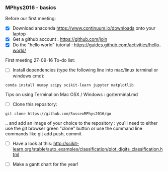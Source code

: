 ### MPhys2016 - basics

Before our first meeting:

- [x] Download anaconda https://www.continuum.io/downloads onto your laptop
- [x] Get a github account : https://github.com/join
- [x] Do the "hello world" tutorial : https://guides.github.com/activities/hello-world/
  
First meeting 27-09-16 To-do list:
   
- [ ] Install dependencies (type the following line into mac/linux terminal or windows cmd):
```
conda install numpy scipy scikit-learn jupyter matplotlib
```
Tips on using Terminal on Mac OSX / Windows : go/terminal.md
   
- [ ] Clone this repository:
```
git clone https://github.com/SussexMPhys2016/go
```
.. and add an image of your choice to the repository : you'll need to either use the git browser green "clone" button or use the command line commands like git add push, commit

- [ ] Have a look at this: http://scikit-learn.org/stable/auto_examples/classification/plot_digits_classification.html

- [ ] Make a gantt chart for the year!


